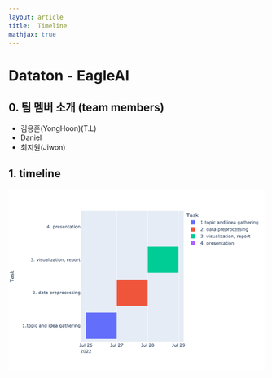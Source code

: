```yaml
---
layout: article
title:  Timeline
mathjax: true
---
```


# Dataton - EagleAI  
  
## 0. 팀 멤버 소개 (team members)  
* 김용훈(YongHoon)(T.L)
* Daniel
* 최지원(Jiwon)
  
## 1. timeline
![gannt](gannt.png "timeline picture")
